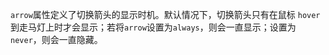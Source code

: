 `arrow`属性定义了切换箭头的显示时机。默认情况下，切换箭头只有在鼠标 `hover` 到走马灯上时才会显示；若将`arrow`设置为`always`，则会一直显示；设置为`never`，则会一直隐藏。